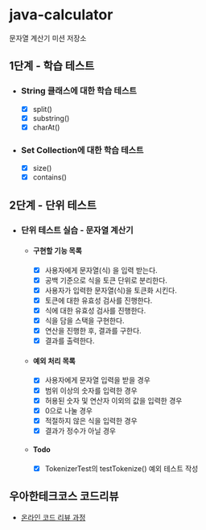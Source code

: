 # java-calculator
문자열 계산기 미션 저장소

## 1단계 - 학습 테스트

- ### String 클래스에 대한 학습 테스트

  - [x] split()
  - [x] substring()
  - [x] charAt()

- ### Set Collection에 대한 학습 테스트
  - [x] size()
  - [x] contains()

## 2단계 - 단위 테스트

- ### 단위 테스트 실습 - 문자열 계산기
  - #### 구현할 기능 목록
    - [x] 사용자에게 문자열(식) 을 입력 받는다.
    - [x] 공백 기준으로 식을 토큰 단위로 분리한다.
    - [x] 사용자가 입력한 문자열(식)을 토큰화 시킨다.
    - [x] 토큰에 대한 유효성 검사를 진행한다.
    - [x] 식에 대한 유효성 검사를 진행한다. 
    - [x] 식을 담을 스택을 구현한다.
    - [x] 연산을 진행한 후, 결과를 구한다.
    - [x] 결과를 출력한다.
    
  - #### 예외 처리 목록
    - [x] 사용자에게 문자열 입력을 받을 경우
    - [x] 범위 이상의 숫자를 입력한 경우
    - [x] 허용된 숫자 및 연산자 이외의 값을 입력한 경우
    - [x] 0으로 나눌 경우
    - [x] 적절하지 않은 식을 입력한 경우
    - [x] 결과가 정수가 아닐 경우
  
  - #### Todo
    - [x] TokenizerTest의 testTokenize() 예외 테스트 작성
    

## 우아한테크코스 코드리뷰

* [온라인 코드 리뷰 과정](https://github.com/woowacourse/woowacourse-docs/blob/master/maincourse/README.md)
